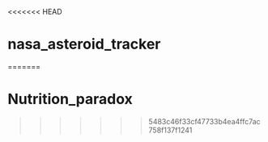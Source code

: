 <<<<<<< HEAD
# nasa_asteroid_tracker
=======
# Nutrition_paradox
>>>>>>> 5483c46f33cf47733b4ea4ffc7ac758f137f1241
